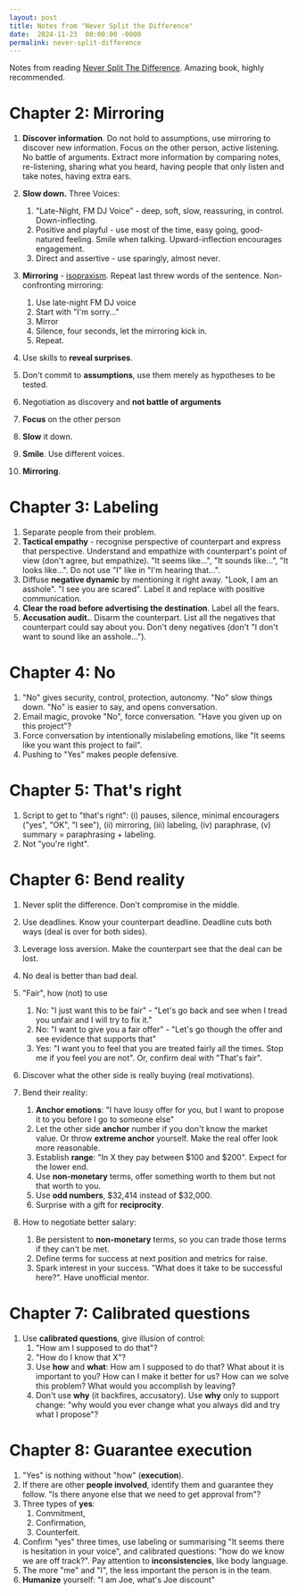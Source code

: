 ```yaml
---
layout: post
title: Notes from "Never Split the Difference"
date:  2024-11-23  00:00:00 -0000
permalink: never-split-difference 
---
```


Notes from reading [Never Split The Difference][book]. Amazing book, highly recommended.

[book]:https://www.amazon.com/Never-Split-Difference-Negotiating-Depended/dp/0062407805

# Chapter 2: Mirroring

1. **Discover information**. Do not hold to assumptions, use mirroring to discover new information. Focus on the other person, active
listening. No battle of arguments. Extract more information by comparing notes, re-listening, sharing what you heard,
having people that only listen and take notes, having extra ears.

1. **Slow down.** Three Voices: 
    1. "Late-Night, FM DJ Voice" - deep, soft, slow, reassuring, in control. Down-inflecting.
    1. Positive and playful - use most of the time, easy going, good-natured feeling. Smile when talking. Upward-inflection
      encourages engagement.
    1. Direct and assertive - use sparingly, almost never.

1. **Mirroring** - [isopraxism][mirror]. Repeat last threw words of the sentence. Non-confronting mirroring:
    1. Use late-night FM DJ voice
    1. Start with "I'm sorry..."
    1. Mirror
    1. Silence, four seconds, let the mirroring kick in.
    1. Repeat.
1. Use skills to **reveal surprises**. 
1. Don't commit to **assumptions**, use them merely as hypotheses to be tested.
1. Negotiation as discovery and **not battle of arguments**
1. **Focus** on the other person
1. **Slow** it down.
1. **Smile**. Use different voices.
1. **Mirroring**.

[mirror]:https://en.wikipedia.org/wiki/Mirroring

# Chapter 3: Labeling

1. Separate people from their problem.
1. **Tactical empathy** - recognise perspective of counterpart and express that perspective. Understand and empathize
  with counterpart's point of view (don't agree, but empathize). "It seems like...", "It sounds like...", "It looks
  like...". Do not use "I" like in "I'm hearing that...".
1. Diffuse **negative dynamic** by mentioning it right away. "Look, I am an asshole". "I see you are scared". Label it
  and replace with positive communication.
1. **Clear the road before advertising the destination**. Label all the fears.
1. **Accusation audit.**. Disarm the counterpart. List all the negatives that counterpart could say about you. Don't
   deny negatives (don't "I don't want to sound like an asshole..."). 

# Chapter 4: No

1. "No" gives security, control, protection, autonomy. "No" slow things down. "No" is easier to say, and opens
conversation. 
1. Email magic, provoke "No", force conversation. "Have you given up on this project"?
1. Force conversation by intentionally mislabeling emotions, like "It seems like you want this project to fail".
1. Pushing to "Yes" makes people defensive. 

# Chapter 5: That's right

1. Script to get to "that's right": (i) pauses, silence, minimal encouragers ("yes", "OK", "I see"), (ii) mirroring,
   (iii) labeling, (iv) paraphrase, (v) summary = paraphrasing + labeling.
1. Not "you're right".

# Chapter 6: Bend reality

1. Never split the difference. Don't compromise in the middle.
1. Use deadlines. Know your counterpart deadline. Deadline cuts both ways (deal is over for both sides).
1. Leverage loss aversion. Make the counterpart see that the deal can be lost.
1. No deal is better than bad deal.
1. "Fair", how (not) to use
    1. No: "I just want this to be fair" - "Let's go back and see when I tread you unfair and I will try to fix it."
    1. No: "I want to give you a fair offer" - "Let's go though the offer and see evidence that supports that"
    1. Yes: "I want you to feel that you are treated fairly all the times. Stop me if you feel you are not". Or, confirm
       deal with "That's fair".
1. Discover what the other side is really buying (real motivations).
1. Bend their reality:
    1. **Anchor emotions**: "I have lousy offer for you, but I want to propose it to you before I go to someone else"
    1. Let the other side **anchor** number if you don't know the market value. Or throw **extreme anchor** yourself.
       Make the real offer look more reasonable.
    1. Establish **range**: "In X they pay between $100 and $200". Expect for the lower end.
    1. Use **non-monetary** terms, offer something worth to them but not that worth to you.
    1. Use **odd numbers**, $32,414 instead of $32,000.
    1. Surprise with a gift for **reciprocity**.

1. How to negotiate better salary:
    1. Be persistent to **non-monetary** terms, so you can trade those terms if they can't be met.
    1. Define terms for success at next position and metrics for raise.
    1. Spark interest in your success. "What does it take to be successful here?". Have unofficial mentor.

# Chapter 7: Calibrated questions

1. Use **calibrated questions**, give illusion of control:
    1. "How am I supposed to do that"?
    1. "How do I know that X"?
    1. Use **how** and **what**: How am I supposed to do that? What about it is important to you? How can I make it
       better for us? How can we solve this problem? What would you accomplish by leaving?
    1. Don't use **why** (it backfires, accusatory). Use **why** only to support change: "why would you ever change what
       you always did and try what I propose"?

# Chapter 8: Guarantee execution

1. "Yes" is nothing without "how" (**execution**).
1. If there are other **people involved**, identify them and guarantee they follow. "Is there anyone else that we need
   to get approval from"?
1. Three types of **yes**:
    1. Commitment,
    1. Confirmation,
    1. Counterfeit.
1. Confirm "yes" three times, use labeling or summarising "It seems there is hesitation in your voice", and calibrated
   questions: "how do we know we are off track?". Pay attention to **inconsistencies**, like body language.
1. The more "me" and "I", the less important the person is in the team.
1. **Humanize** yourself: "I am Joe, what's Joe discount"
